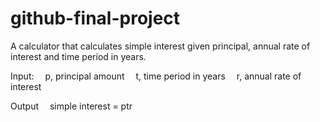 # github-final-project

A calculator that calculates simple interest given principal, annual rate of interest and time period in years.

Input:
 p, principal amount
 t, time period in years
 r, annual rate of interest

Output
 simple interest = ptr
